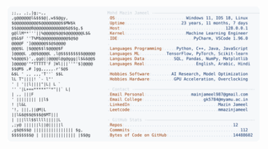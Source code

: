 <picture>
  <source srcset="https://raw.githubusercontent.com/mmazinjameel/mmazinjameel/main/dark_mode.svg?v=1760285464" media="(prefers-color-scheme: dark)">
  <img src="https://raw.githubusercontent.com/mmazinjameel/mmazinjameel/main/light_mode.svg?v=1760285464">
</picture>
